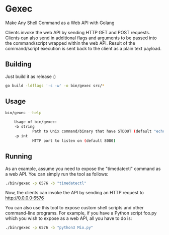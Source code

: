 # Gexec
Make Any Shell Command as a Web API with Golang

Clients invoke the web API by sending HTTP GET and POST requests. Clients can also send in additional flags and arguments to be passed into the command/script wrapped within the web API. Result of the command/script execution is sent back to the client as a plain text payload.

## Building
Just build it as release :)
```bash
go build -ldflags '-s -w' -o bin/gexec src/*
```
## Usage
```bash
bin/gexec --help

    Usage of bin/gexec:
    -b string
            Path to Unix command/binary that have STDOUT (default "echo helloWorld")
    -p int
        	HTTP port to listen on (default 8080)
```
## Running 

As an example, assume you need to expose the "timedatectl" command as a web API. You can simply run the tool as follows:

```bash
./bin/gexec -p 6576 -b "timedatectl"
```
Now, the clients can invoke the API by sending an HTTP request to http://0.0.0.0:6576


You can also use this tool to expose custom shell scripts and other command-line programs. For example, if you have a Python script foo.py which you wish to expose as a web API, all you have to do is:
```bash
./bin/gexec -p 6576 -b "python3 Mio.py"
```